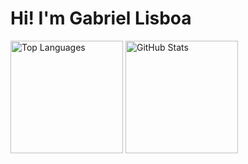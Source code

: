 # Hi! I'm Gabriel Lisboa


<a href="https://github.com/Ga5000"><img src="https://github-readme-stats.vercel.app/api/top-langs/?username=Ga5000&layout=compact&theme=github_dark" height="180em" alt="Top Languages"/></a>
  <a href="https://github.com/Ga5000"><img src="https://github-readme-stats.vercel.app/api?username=Ga5000&show_icons=true&theme=github_dark" height="180em" alt="GitHub Stats"/><a/>

